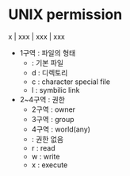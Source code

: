 # UNIX permission

x | xxx | xxx | xxx

- 1구역 : 파일의 형태
    - : 기본 파일
    - d : 디렉토리
    - c : character special file
    - l : symbilic link
- 2~4구역 : 권한
    - 2구역 : owner
    - 3구역 : group
    - 4구역 : world(any)
    - : 권한 없음
    - r : read
    - w : write
    - x : execute